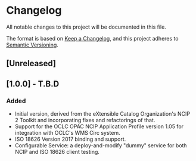 # Changelog
All notable changes to this project will be documented in this file.

The format is based on [Keep a Changelog](https://keepachangelog.com/en/1.0.0/),
and this project adheres to [Semantic Versioning](https://semver.org/spec/v2.0.0.html).

## [Unreleased]

## [1.0.0] - T.B.D
### Added
- Initial version, derived from the eXtensible Catalog Organization's NCIP 2 Toolkit and incorporating
fixes and refactorings of that.
- Support for the OCLC OPAC NCIP Application Profile version 1.05 for integration with OCLC's WMS Circ system. 
- ISO 18626 Version 2017 binding and support.
- Configurable Service: a deploy-and-modify "dummy" service for both NCIP and ISO 18626 client testing.
